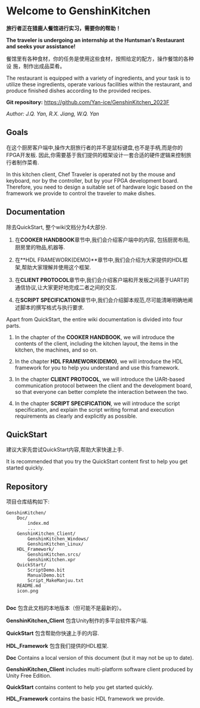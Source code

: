 # Welcome to GenshinKitchen
**旅行者正在猎鹿人餐馆进行实习，需要你的帮助！**

**The traveler is undergoing an internship at the Huntsman's Restaurant and seeks your assistance!**


餐馆里有各种食材，你的任务是使用这些食材，按照给定的配方，操作餐馆的各种设
施，制作出成品菜肴。

The restaurant is equipped with a variety of ingredients, and your task is to
utilize these ingredients, operate various facilities within the restaurant, and
produce finished dishes according to the provided recipes.

**Git repository:** https://github.com/Yan-ice/GenshinKitchen_2023F

*Author: J.Q. Yan, R.X. Jiang, W.Q. Yan*

## Goals

在这个厨房客户端中,操作大厨旅行者的并不是鼠标键盘,也不是手柄,而是你的FPGA开发板. 
因此,你需要基于我们提供的框架设计一套合适的硬件逻辑来控制旅行者制作菜肴.

In this kitchen client, Chef Traveler is operated not by the mouse and keyboard, nor by the controller, but by your FPGA development board.
Therefore, you need to design a suitable set of hardware logic based on the framework we provide to control the traveler to make dishes.

## Documentation

除去QuickStart, 整个wiki文档分为4大部分.

1. 在**COOKER HANDBOOK**章节中,我们会介绍客户端中的内容, 包括厨房布局,厨房里的物品,机器等.

2. 在**HDL FRAMEWORK(DEMO)**章节中,我们会介绍为大家提供的HDL框架,帮助大家理解并使用这个框架.

3. 在**CLIENT PROTOCOL**章节中,我们会介绍客户端和开发板之间基于UART的通信协议,让大家更好地完成二者之间的交互.

4. 在**SCRIPT SPECIFICATION**章节中,我们会介绍脚本规范,尽可能清晰明确地阐述脚本的撰写格式与执行要求.

Apart from QuickStart, the entire wiki documentation is divided into four parts.

1. In the chapter of the **COOKER HANDBOOK**, we will introduce the contents of the client, including the kitchen layout, the items in the kitchen, the machines, and so on.

2. In the chapter **HDL FRAMEWORK(DEMO)**, we will introduce the HDL framework for you to help you understand and use this framework.

3. In the chapter **CLIENT PROTOCOL**, we will introduce the UARt-based communication protocol between the client and the development board, so that everyone can better complete the interaction between the two.

4. In the chapter **SCRIPT SPECIFICATION**, we will introduce the script specification, and explain the script writing format and execution requirements as clearly and explicitly as possible.

## QuickStart

建议大家先尝试QuickStart内容,帮助大家快速上手.

It is recommended that you try the QuickStart content first to help you get started quickly.

## Repository
项目仓库结构如下:
```
GenshinKitchen/
	Doc/
		index.md
		...
	GenshinKitchen_Client/
		GenshinKitchen_Windows/
		GenshinKitchen_Linux/
	HDL_Framework/
		GenshinKitchen.srcs/
		GenshinKitchen.xpr
	QuickStart/
		ScriptDemo.bit
		ManualDemo.bit
		Script_MakeManjuu.txt
	README.md
	icon.png
	
```

**Doc** 包含此文档的本地版本（但可能不是最新的）。

**GenshinKitchen_Client** 包含Unity制作的多平台软件客户端.

**QuickStart** 包含帮助你快速上手的内容.

**HDL_Framework** 包含我们提供的HDL框架.


**Doc** Contains a local version of this document (but it may not be up to date).

**GenshinKitchen_Client** includes multi-platform software client produced by Unity Free Edition.

**QuickStart** contains content to help you get started quickly.

**HDL_Framework** contains the basic HDL framework we provide.


